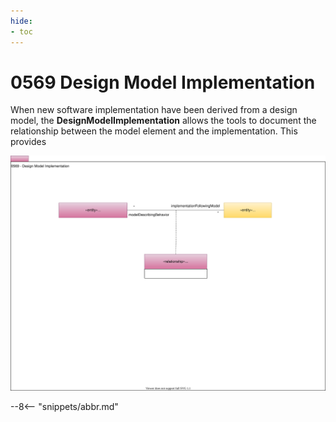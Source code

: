 ```yaml
---
hide:
- toc
---
```


<!-- SPDX-License-Identifier: CC-BY-4.0 -->
<!-- Copyright Contributors to the ODPi Egeria project. -->

# 0569 Design Model Implementation

When new software implementation have been derived from
a design model, the **DesignModelImplementation**
allows the tools to document the relationship between the model element
and the implementation.  This provides


![UML](0569-Design-Model-Implementation.svg)

--8<-- "snippets/abbr.md"